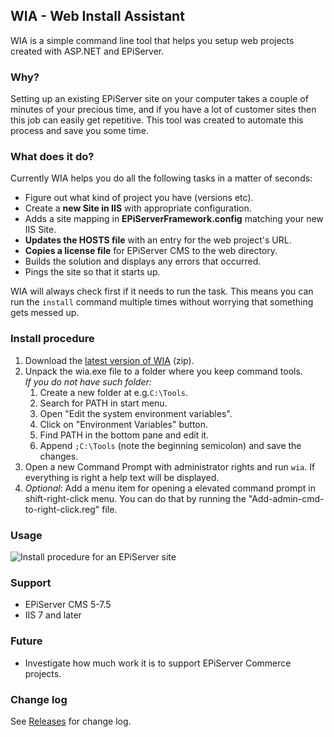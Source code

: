 ## WIA - Web Install Assistant

WIA is a simple command line tool that helps you setup web projects created with ASP.NET and EPiServer. 

### Why?

Setting up an existing EPiServer site on your computer takes a couple of minutes of your precious time, and if you have a lot of customer sites then this job can easily get repetitive. This tool was created to automate this process and save you some time.

### What does it do?

Currently WIA helps you do all the following tasks in a matter of seconds:

- Figure out what kind of project you have (versions etc).
- Create a **new Site in IIS** with appropriate configuration.
- Adds a site mapping in **EPiServerFramework.config** matching your new IIS Site.
- **Updates the HOSTS file** with an entry for the web project's URL.
- **Copies a license file** for EPiServer CMS to the web directory.
- Builds the solution and displays any errors that occurred.
- Pings the site so that it starts up.

WIA will always check first if it needs to run the task. This means you can run the `install` command multiple times without worrying that something gets messed up.

### Install procedure

1. Download the [latest version of WIA](https://github.com/nansen/wia/releases "Download the latest version of WIA") (zip).
2. Unpack the wia.exe file to a folder where you keep command tools.   
*If you do not have such folder:*
	1. Create a new folder at e.g.`C:\Tools`.
	2. Search for PATH in start menu.
	3. Open "Edit the system environment variables".
	4. Click on "Environment Variables" button.
	5. Find PATH in the bottom pane and edit it.
	6. Append `;C:\Tools` (note the beginning semicolon) and save the changes.
3. Open a new Command Prompt with administrator rights and run `wia`. If everything is right a help text will be displayed.
4. *Optional*: Add a menu item for opening a elevated command prompt in shift-right-click menu. You can do that by running the "Add-admin-cmd-to-right-click.reg" file.

### Usage

![Install procedure for an EPiServer site](https://github.com/nansen/wia/blob/master/docs/wia-install-01.Gif?raw=true)

### Support

- EPiServer CMS 5-7.5
- IIS 7 and later


### Future

- Investigate how much work it is to support EPiServer Commerce projects.

### Change log

See [Releases](https://github.com/nansen/wia/releases) for change log.